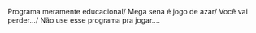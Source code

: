 Programa meramente educacional/
Mega sena é jogo de azar/
Você vai perder.../
Não use esse programa pra jogar....